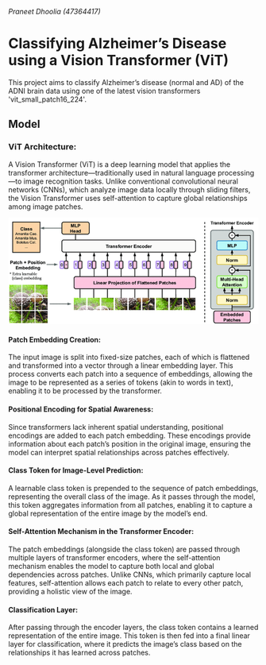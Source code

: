 *Praneet Dhoolia (47364417)*
# Classifying Alzheimer’s Disease using a Vision Transformer (ViT)
This project aims to classify Alzheimer’s disease (normal and AD) of the ADNI brain data using one
of the latest vision transformers 'vit_small_patch16_224'.

## Model
### ViT Architecture:
A Vision Transformer (ViT) is a deep learning model that applies the transformer architecture—traditionally used in natural language processing—to image recognition tasks. Unlike conventional convolutional neural networks (CNNs), which analyze image data locally through sliding filters, the Vision Transformer uses self-attention to capture global relationships among image patches.

<p align="center">
    <img width="700" src="assets/transformer.png">
</p>

#### Patch Embedding Creation:
The input image is split into fixed-size patches, each of which is flattened and transformed into a vector through a linear embedding layer. This process converts each patch into a sequence of embeddings, allowing the image to be represented as a series of tokens (akin to words in text), enabling it to be processed by the transformer.

#### Positional Encoding for Spatial Awareness:
Since transformers lack inherent spatial understanding, positional encodings are added to each patch embedding. These encodings provide information about each patch’s position in the original image, ensuring the model can interpret spatial relationships across patches effectively.

#### Class Token for Image-Level Prediction:
A learnable class token is prepended to the sequence of patch embeddings, representing the overall class of the image. As it passes through the model, this token aggregates information from all patches, enabling it to capture a global representation of the entire image by the model’s end.

#### Self-Attention Mechanism in the Transformer Encoder:
The patch embeddings (alongside the class token) are passed through multiple layers of transformer encoders, where the self-attention mechanism enables the model to capture both local and global dependencies across patches. Unlike CNNs, which primarily capture local features, self-attention allows each patch to relate to every other patch, providing a holistic view of the image.

#### Classification Layer:
After passing through the encoder layers, the class token contains a learned representation of the entire image. This token is then fed into a final linear layer for classification, where it predicts the image’s class based on the relationships it has learned across patches.